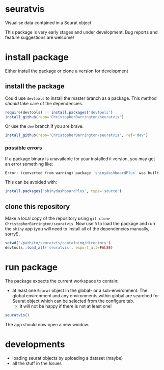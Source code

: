 # seuratvis

Visualise data contained in a Seurat object

This package is very early stages and under development. Bug reports and feature suggestions are welcome!

# install package

Either install the package or clone a version for development

## install the package

Could use `devtools` to install the master branch as a package. This method _should_ take care of the dependencies.

```r
require(devtools) || install.packages('devtools')
install_github(repo='ChristopherBarrington/seuratvis')
```

Or use the `dev` branch if you are brave.

```r
install_github(repo='ChristopherBarrington/seuratvis', ref='dev')
```

### possible errors

If a package binary is unavailable for your installed `R` version, you may get an error something like:

```r
Error: (converted from warning) package 'shinydashboardPlus' was built under R version 3.6.3
```

This can be avoided with:

```r
install.packages('shinydashboardPlus', type='source')
```

## clone this repository

Make a local copy of the repository using `git clone ChristopherBarrington/seuratvis`. Now use `R` to load the package and run the `shiny` app (you will need to install all of the dependencies manually, sorry!).

```r
setwd('/path/to/seuratvis/containing/directory')
devtools::load_all('seuratvis', export_all=FALSE)
```

# run package

The package expects the current workspace to contain:

* at least one `Seurat` object in the global- or a sub-environment. The global environment and any environments within global are searched for Seurat object which can be selected from the configure tab.
  * it will not be happy if there is not at least one!

```r
seuratvis()
```

The app should now open a new window.

# developments

* loading seurat objects by uploading a dataset (maybe)
* all the stuff in the Issues
